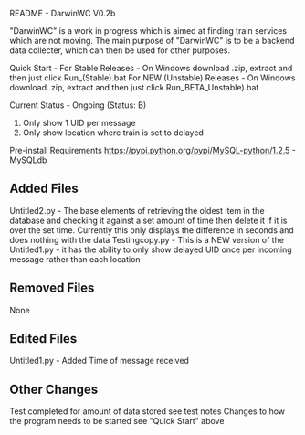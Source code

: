 README - DarwinWC V0.2b

"DarwinWC" is a work in progress which is aimed at finding train services which are not moving. The main purpose of "DarwinWC" is to be a backend data collecter, which can then be used for other purposes.


Quick Start -
For Stable Releases -
On Windows download .zip, extract and then just click 
Run_(Stable).bat
For NEW (Unstable) Releases -
On Windows download .zip, extract and then just click 
Run_BETA_Unstable).bat

Current Status - Ongoing (Status: B)

1. Only show 1 UID per message
2. Only show location where train is set to delayed

Pre-install Requirements
https://pypi.python.org/pypi/MySQL-python/1.2.5 - MySQLdb

Added Files
--------------
Untitled2.py - The base elements of retrieving the oldest item in the database and checking it against a set amount of time then delete it if it is over the set time. Currently this only displays the difference in seconds and does nothing with the data
Testingcopy.py - This is a NEW version of the Untitled1.py - it has the ability to only show delayed UID once per incoming message rather than each location

Removed Files
--------------
None

Edited Files
--------------
Untitled1.py - Added Time of message received

Other Changes
--------------
Test completed for amount of data stored see test notes
Changes to how the program needs to be started see "Quick Start" above
